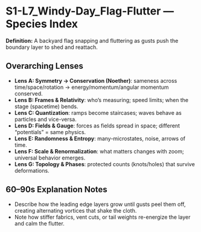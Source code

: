 # S1-L7_Windy-Day_Flag-Flutter — Species Index
**Definition:** A backyard flag snapping and fluttering as gusts push the boundary layer to shed and reattach.
## Overarching Lenses

- **Lens A: Symmetry -> Conservation (Noether)**: sameness across time/space/rotation → energy/momentum/angular momentum conserved.
- **Lens B: Frames & Relativity**: who’s measuring; speed limits; when the stage (spacetime) bends.
- **Lens C: Quantization**: ramps become staircases; waves behave as particles and vice-versa.
- **Lens D: Fields & Gauge**: forces as fields spread in space; different “potentials” = same physics.
- **Lens E: Randomness & Entropy**: many-microstates, noise, arrows of time.
- **Lens F: Scale & Renormalization**: what matters changes with zoom; universal behavior emerges.
- **Lens G: Topology & Phases**: protected counts (knots/holes) that survive deformations.

## 60–90s Explanation Notes
- Describe how the leading edge layers grow until gusts peel them off, creating alternating vortices that shake the cloth.
- Note how stiffer fabrics, vent cuts, or tail weights re-energize the layer and calm the flutter.
